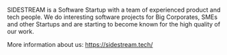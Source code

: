 SIDESTREAM is a Software Startup with a team of experienced product and tech people. We do interesting software projects for Big Corporates, SMEs and other Startups and are starting to become known for the high quality of our work.

More information about us: https://sidestream.tech/
